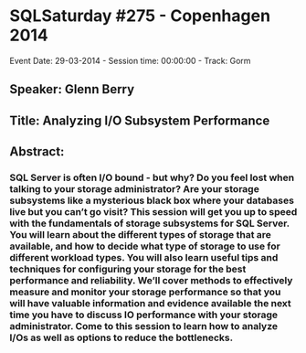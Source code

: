 # SQLSaturday #275 - Copenhagen 2014
Event Date: 29-03-2014 - Session time: 00:00:00 - Track: Gorm
## Speaker: Glenn Berry
## Title: Analyzing I/O Subsystem Performance
## Abstract:
### SQL Server is often I/O bound - but why? Do you feel lost when talking to your storage administrator?  Are your storage subsystems like a mysterious black box where your databases live but you can’t go visit? This session will get you up to speed with the fundamentals of storage subsystems for SQL Server. You will learn about the different types of storage that are available, and how to decide what type of storage to use for different workload types. You will also learn useful tips and techniques for configuring your storage for the best performance and reliability. We’ll cover methods to effectively measure and monitor your storage performance so that you will have valuable information and evidence available the next time you have to discuss IO performance with your storage administrator. Come to this session to learn how to analyze I/Os as well as options to reduce the bottlenecks.
